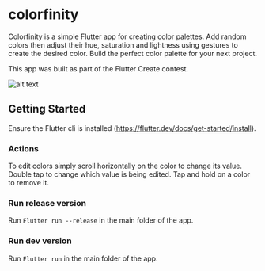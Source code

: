 # colorfinity

Colorfinity is a simple Flutter app for creating color palettes. Add random colors then adjust their hue, saturation and lightness using gestures to create the desired color. Build the perfect color palette for your next project.

This app was built as part of the Flutter Create contest.

![alt text](https://github.com/kotarCreative/colofinity/Screenshot.png)

## Getting Started

Ensure the Flutter cli is installed (<https://flutter.dev/docs/get-started/install>).

### Actions
To edit colors simply scroll horizontally on the color to change its value.
Double tap to change which value is being edited.
Tap and hold on a color to remove it.

### Run release version
Run `Flutter run --release` in the main folder of the app.

### Run dev version
Run `Flutter run` in the main folder of the app.
